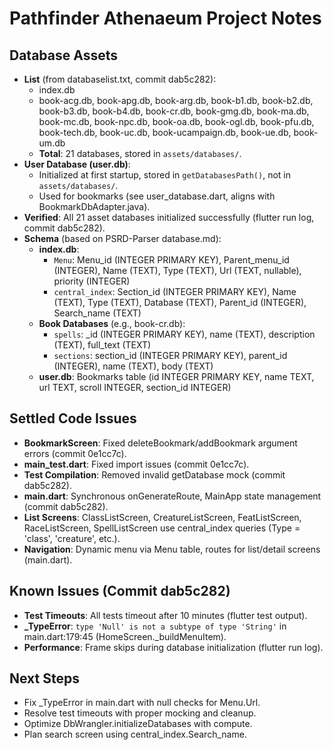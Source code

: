 # Pathfinder Athenaeum Project Notes

## Database Assets
- **List** (from databaselist.txt, commit dab5c282):
  - index.db
  - book-acg.db, book-apg.db, book-arg.db, book-b1.db, book-b2.db, book-b3.db, book-b4.db, book-cr.db, book-gmg.db, book-ma.db, book-mc.db, book-npc.db, book-oa.db, book-ogl.db, book-pfu.db, book-tech.db, book-uc.db, book-ucampaign.db, book-ue.db, book-um.db
  - **Total**: 21 databases, stored in `assets/databases/`.
- **User Database (user.db)**:
  - Initialized at first startup, stored in `getDatabasesPath()`, not in `assets/databases/`.
  - Used for bookmarks (see user_database.dart, aligns with BookmarkDbAdapter.java).
- **Verified**: All 21 asset databases initialized successfully (flutter run log, commit dab5c282).
- **Schema** (based on PSRD-Parser database.md):
  - **index.db**:
    - `Menu`: Menu_id (INTEGER PRIMARY KEY), Parent_menu_id (INTEGER), Name (TEXT), Type (TEXT), Url (TEXT, nullable), priority (INTEGER)
    - `central_index`: Section_id (INTEGER PRIMARY KEY), Name (TEXT), Type (TEXT), Database (TEXT), Parent_id (INTEGER), Search_name (TEXT)
  - **Book Databases** (e.g., book-cr.db):
    - `spells`: _id (INTEGER PRIMARY KEY), name (TEXT), description (TEXT), full_text (TEXT)
    - `sections`: section_id (INTEGER PRIMARY KEY), parent_id (INTEGER), name (TEXT), body (TEXT)
  - **user.db**: Bookmarks table (id INTEGER PRIMARY KEY, name TEXT, url TEXT, scroll INTEGER, section_id INTEGER)

## Settled Code Issues
- **BookmarkScreen**: Fixed deleteBookmark/addBookmark argument errors (commit 0e1cc7c).
- **main_test.dart**: Fixed import issues (commit 0e1cc7c).
- **Test Compilation**: Removed invalid getDatabase mock (commit dab5c282).
- **main.dart**: Synchronous onGenerateRoute, MainApp state management (commit dab5c282).
- **List Screens**: ClassListScreen, CreatureListScreen, FeatListScreen, RaceListScreen, SpellListScreen use central_index queries (Type = 'class', 'creature', etc.).
- **Navigation**: Dynamic menu via Menu table, routes for list/detail screens (main.dart).

## Known Issues (Commit dab5c282)
- **Test Timeouts**: All tests timeout after 10 minutes (flutter test output).
- **_TypeError**: `type 'Null' is not a subtype of type 'String'` in main.dart:179:45 (HomeScreen._buildMenuItem).
- **Performance**: Frame skips during database initialization (flutter run log).

## Next Steps
- Fix _TypeError in main.dart with null checks for Menu.Url.
- Resolve test timeouts with proper mocking and cleanup.
- Optimize DbWrangler.initializeDatabases with compute.
- Plan search screen using central_index.Search_name.